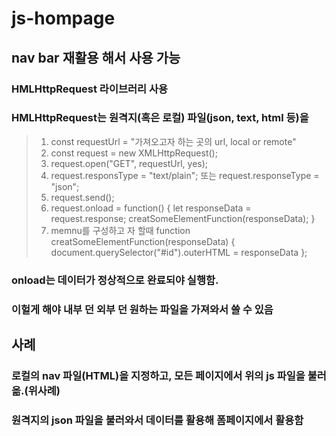 ﻿# js-hompage
## nav bar 재활용 해서 사용 가능
### HMLHttpRequest 라이브러리 사용
### HMLHttpRequest는 원격지(혹은 로컬) 파일(json, text, html 등)을
> 1. const requestUrl = "가져오고자 하는 곳의 url, local or remote"
> 2. const request = new XMLHttpRequest();
> 3. request.open("GET", requestUrl, yes);
> 4. request.responsType = "text/plain"; 또는 request.responseType = "json";
> 5. request.send();
> 7. request.onload = function() {
      let responseData = request.response;
      creatSomeElementFunction(responseData);
     }
> 8. memnu를 구성하고 자 할때
>   function creatSomeElementFunction(responseData) { 
      document.querySelector("#id").outerHTML = responseData };

### onload는 데이터가 정상적으로 완료되야 실행함.
### 이헐게 해야 내부 던 외부 던 원하는 파일을 가져와서 쓸 수 있음

## 사례 
### 로컬의 nav 파일(HTML)을 지정하고, 모든 페이지에서 위의 js 파일을 불러옮.(위사례)
### 원격지의 json 파일을 불러와서 데이터를 활용해 폼페이지에서 활용함

